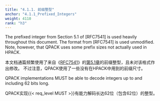 ```yaml
---
title: "4.1.1. 前缀整型"
anchor: "4.1.1_Prefixed_Integers"
weight: 4110
rank: "h3"
---
```


The prefixed integer from Section 5.1 of [RFC7541] is used heavily throughout this document. The format from [RFC7541] is used unmodified. Note, however, that QPACK uses some prefix sizes not actually used in HPACK.

本文档通篇频繁使用了来自《[RFC7541](https://www.rfc-editor.org/info/rfc7541)》的[第5.1章](https://www.rfc-editor.org/rfc/rfc7541#section-5.1)的前缀整型，且未对该格式作出修改。
不过注意，QPACK使用了一些没有在HPACK中用到的前缀尺寸。

QPACK implementations MUST be able to decode integers up to and including 62 bits long.

QPACK实现{{< req_level MUST >}}有能力解码长达62位（包含62位）的整型。
